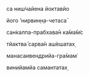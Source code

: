 са ниш́чайена йоктавйо

його ’нирвин̣н̣а-четаса̄

сан̇калпа-прабхава̄н ка̄ма̄м̇с

тйактва̄ сарва̄н аш́ешатах̣

манасаивендрийа-гра̄мам̇

винийамйа самантатах̣